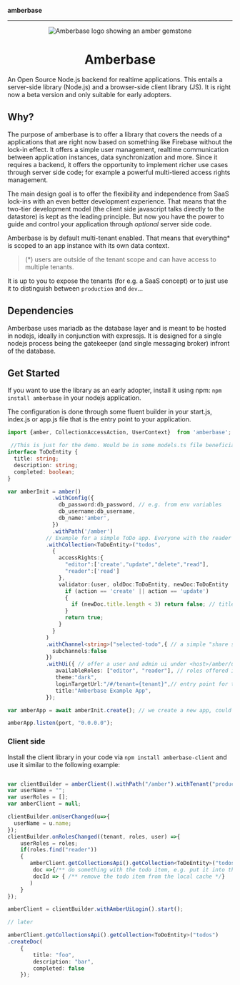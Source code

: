 **amberbase**

***

<p align="center">
  <img src="https://avatars.githubusercontent.com/u/208375923?s=64" alt="Amberbase logo showing an amber gemstone" />
  <h1 align="center">Amberbase</h1>
</p>

An Open Source Node.js backend for realtime applications. This entails a server-side library (Node.js) and a browser-side client library (JS).
It is right now a beta version and only suitable for early adopters.

## Why?
The purpose of amberbase is to offer a library that covers the needs of a applications that are right now based on something like Firebase without the lock-in effect. It offers a simple user management, realtime communication between application instances, data synchronization and more. Since it requires a backend, it offers the opportunity to implement richer use cases through server side code; for example a powerful multi-tiered access rights management. 

The main design goal is to offer the flexibility and independence from SaaS lock-ins with an even better development experience. That means that the two-tier development model (the client side javascript talks directly to the datastore) is kept as the leading principle. But now you have the power to guide and control your application through *optional* server side code.

Amberbase is by default multi-tenant enabled. That means that everything* is scoped to an app instance with its own data context. 

>  (*) users are outside of the tenant scope and can have access to multiple tenants.

It is up to you to expose the tenants (for e.g. a SaaS concept) or to just use it to distinguish between `production` and `dev`...

## Dependencies
Amberbase uses mariadb as the database layer and is meant to be hosted in nodejs, ideally in conjunction with expressjs. It is designed for a single nodejs process being the gatekeeper (and single messaging broker) infront of the database.

## Get Started

If you want to use the library as an early adopter, install it using npm: `npm install amberbase` in your nodejs application.

The configuration is done through some fluent builder in your start.js, index.js or app.js file that is the entry point to your application.

```ts
import {amber, CollectionAccessAction, UserContext}  from 'amberbase';

 //This is just for the demo. Would be in some models.ts file beneficial to use typescript
interface ToDoEntity {
  title: string;
  description: string;
  completed: boolean;
}

var amberInit = amber()
              .withConfig({
                db_password:db_password, // e.g. from env variables
                db_username:db_username,
                db_name:'amber',
              })
              .withPath('/amber')
            // Example for a simple ToDo app. Everyone with the reader role can read todos. Editors can create, update and delete todos.
            .withCollection<ToDoEntity>("todos",
              {
                accessRights:{
                  "editor":['create',"update","delete","read"],
                  "reader":['read']
                },
                validator:(user, oldDoc:ToDoEntity, newDoc:ToDoEntity | null, action:CollectionAccessAction) => {
                  if (action == 'create' || action == 'update') 
                  {
                    if (newDoc.title.length < 3) return false; // title must be at least 3 characters long. This is an example validation
                  }
                  return true;
                }
              }
            )
            .withChannel<string>("selected-todo",{ // a simple "share selection id" channel to broadcast the selected item to all clients live at the same time
              subchannels:false
            })
            .withUi({ // offer a user and admin ui under <host>/amber/ui
               availableRoles: ["editor", "reader"], // roles offered in the user management
               theme:"dark",
               loginTargetUrl:"/#/tenant={tenant}",// entry point for the application after a successful login and tenant selection
               title:"Amberbase Example App",
            });

var amberApp = await amberInit.create(); // we create a new app, could also attach to an existing express app.

amberApp.listen(port, "0.0.0.0");
```

### Client side
Install the client library in your code via `npm install amberbase-client` and use it similar to the following example:
```ts

var clientBuilder = amberClient().withPath("/amber").withTenant("production");
var userName = "";
var userRoles = [];
var amberClient = null;

clientBuilder.onUserChanged(u=>{
  userName = u.name;
});
clientBuilder.onRolesChanged((tenant, roles, user) =>{
    userRoles = roles;
    if(roles.find("reader"))
    {
       amberClient.getCollectionsApi().getCollection<ToDoEntity>("todos").subscribe(0,
        doc =>{/** do something with the todo item, e.g. put it into the local cache */},
        docId => { /** remove the todo item from the local cache */}
       )
    }
});

amberClient = clientBuilder.withAmberUiLogin().start();

// later

amberClient.getCollectionsApi().getCollection<ToDoEntity>("todos")
.createDoc(
    {
        title: "foo",
        description: "bar",
        completed: false
    });
```
